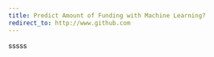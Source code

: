 ```yaml
---
title: Predict Amount of Funding with Machine Learning?
redirect_to: http://www.github.com
---
```

sssss